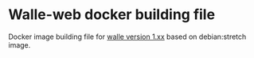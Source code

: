 # Walle-web docker building file
Docker image building file for [walle version 1.xx](https://github.com/meolu/walle-web) based on debian:stretch image.
